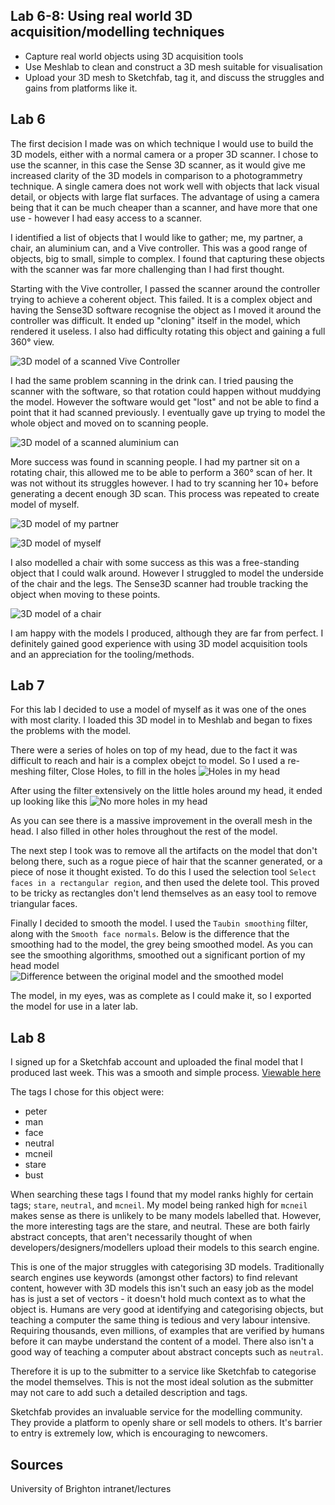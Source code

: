 Lab 6-8: Using real world 3D acquisition/modelling techniques
---

- Capture real world objects using 3D acquisition tools
- Use Meshlab to clean and construct a 3D mesh suitable for visualisation
- Upload your 3D mesh to Sketchfab, tag it, and discuss the struggles and gains from platforms like it.

Lab 6
--
The first decision I made was on which technique I would use to build the 3D models, either
with a normal camera or a proper 3D scanner. I chose to use the scanner, in this case the Sense 3D scanner,
as it would give me increased clarity of the 3D models in comparison to a photogrammetry technique. A single camera
does not work well with objects that lack visual detail, or objects with large flat surfaces. The advantage
of using a camera being that it can be much cheaper than a scanner, and have more that one use - however I had
easy access to a scanner.

I identified a list of objects that I would like to gather; me, my partner, a chair, an aluminium can, and a Vive controller.
This was a good range of objects, big to small, simple to complex. I found that
capturing these objects with the scanner was far more challenging than I had first thought. 

Starting with the Vive controller, I passed the scanner around the controller trying to achieve a coherent object.
This failed. It is a complex object and having the Sense3D software recognise the object as I moved
it around the controller was difficult. It ended up "cloning" itself in the model, which rendered 
 it useless. I also had difficulty rotating this object and gaining a full 360° view.

![3D model of a scanned Vive Controller](./screenshots/vive.png)

I had the same problem scanning in the drink can. I tried pausing the scanner
with the software, so that rotation could happen without muddying
the model. However the software would get "lost" and not be able to find
a point that it had scanned previously. I eventually gave up trying to model the whole object
and moved on to scanning people.

![3D model of a scanned aluminium can](./screenshots/can.png)

More success was found in scanning people. I had my partner sit on a rotating chair,
this allowed me to be able to perform a 360° scan of her. It was not without its struggles
however. I had to try scanning her 10+ before generating a decent enough 3D scan.
This process was repeated to create model of myself.

![3D model of my partner](./screenshots/kasey.png)

![3D model of myself](./screenshots/me.png)

I also modelled a chair with some success as this was a free-standing object
that I could walk around. However I struggled to model the underside of the chair
and the legs. The Sense3D scanner had trouble tracking the object when moving to these
points.

![3D model of a chair](./screenshots/chair.png)

I am happy with the models I produced, although they are far from perfect. I definitely gained 
good experience with using 3D model acquisition tools and an appreciation for the tooling/methods.

Lab 7
--

For this lab I decided to use a model of myself as it was one of the ones with most clarity.
I loaded this 3D model in to Meshlab and began to fixes the problems with the model.

There were a series of holes on top of my head, due to the fact it was difficult to reach and hair
is a complex obejct to model. So I used a re-meshing filter, Close Holes,  to fill in the holes
![Holes in my head](./screenshots/holes_before.png)

After using the filter extensively on the little holes around my head, it ended up looking like
this
![No more holes in my head](./screenshots/holes_after.png)

As you can see there is a massive improvement in the overall mesh in the head. I also filled in 
other holes throughout the rest of the model.

The next step I took was to remove all the artifacts on the model that don't belong there, such
as a rogue piece of hair that the scanner generated, or a piece of nose it thought existed. To do this
I used the selection tool `Select faces in a rectangular region`, and then used the delete tool.
This proved to be tricky as rectangles don't lend themselves as an easy tool to remove triangular faces.


Finally I decided to smooth the model. I used the `Taubin smoothing` filter, along with the 
`Smooth face normals`. Below is the difference that the smoothing had to the model, the grey being
smoothed model. As you can see the smoothing algorithms, smoothed out a significant portion of my head model
![Difference between the original model and the smoothed model](./screenshots/taubin_smooth.png)

The model, in my eyes, was as complete as I could make it, so I exported the model for use
in a later lab.

Lab 8
--
I signed up for a Sketchfab account and uploaded the final model that I produced last week.
This was a smooth and simple process. [Viewable here](https://skfb.ly/6FVBI)

The tags I chose for this object were:

 - peter
 - man
 - face
 - neutral
 - mcneil
 - stare
 - bust

When searching these tags I found that my model ranks highly for certain tags; 
`stare`, `neutral`, and `mcneil`. My model being ranked high for `mcneil` makes sense as there is unlikely to be many models 
labelled that. However, the more interesting tags are the stare, and neutral. These are
both fairly abstract concepts, that aren't necessarily thought of when developers/designers/modellers
upload their models to this search engine.

This is one of the major struggles with categorising 3D models. Traditionally search engines
use keywords (amongst other factors) to find relevant content, however with 3D models this isn't such an
easy job as the model has is just a set of vectors - it doesn't hold much context as to what the object is.
Humans are very good at identifying and categorising objects, but teaching a computer the same thing is tedious and very labour 
intensive. Requiring thousands, even millions, of examples that are verified by humans before it can maybe understand the 
content of a model. There also isn't a good way of teaching a computer about abstract concepts such as `neutral`.

Therefore it is up to the submitter to a service like Sketchfab to categorise the model themselves. This is not the most 
ideal solution as the submitter may not care to add such a detailed description and tags.

Sketchfab provides an invaluable service for the modelling community. They provide a platform to openly share or sell 
models to others. It's barrier to entry is extremely low, which is encouraging to newcomers.


Sources
---

University of Brighton intranet/lectures

